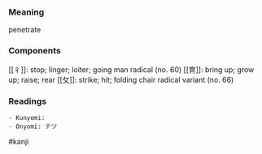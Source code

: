 ### Meaning

penetrate

### Components

[[彳]]: stop; linger; loiter; going man radical (no. 60) [[育]]: bring up; grow up; raise; rear [[攵]]: strike; hit; folding chair radical variant (no. 66)

### Readings

```
- Kunyomi: 
- Onyomi: テツ
```

#kanji